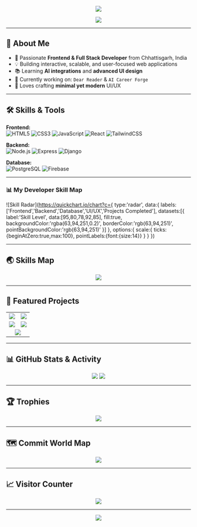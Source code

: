 <!-- Animated Gradient Banner -->
<p align="center">
  <img src="https://capsule-render.vercel.app/api?type=waving&color=0:ff6ec4,100:7873f5&height=250&section=header&text=Sushil%20Patel&fontSize=60&fontColor=ffffff&animation=fadeIn&desc=Frontend%20%7C%20Full%20Stack%20Developer&descSize=20&descAlignY=55" />
</p>

<!-- Typing Animation -->
<p align="center">
  <img src="https://readme-typing-svg.herokuapp.com?font=Fira+Code&weight=600&size=24&pause=1000&color=FF6EC4&center=true&vCenter=true&width=600&lines=Hi+there!+I'm+Sushil+Patel;Frontend+Developer;Full+Stack+Developer;UI%2FUX+Enthusiast" />
</p>

---

## 🚀 About Me
- 🎯 Passionate **Frontend & Full Stack Developer** from Chhattisgarh, India  
- 💡 Building interactive, scalable, and user-focused web applications  
- 📚 Learning **AI integrations** and **advanced UI design**  
- 🌱 Currently working on: `Dear Reader` & `AI Career Forge`  
- 🎨 Loves crafting **minimal yet modern** UI/UX  

---

## 🛠 Skills & Tools

**Frontend:**  
![HTML5](https://img.shields.io/badge/-HTML5-E34F26?style=for-the-badge&logo=html5&logoColor=white)
![CSS3](https://img.shields.io/badge/-CSS3-1572B6?style=for-the-badge&logo=css3)
![JavaScript](https://img.shields.io/badge/-JavaScript-F7DF1E?style=for-the-badge&logo=javascript&logoColor=black)
![React](https://img.shields.io/badge/-React-61DAFB?style=for-the-badge&logo=react&logoColor=black)
![TailwindCSS](https://img.shields.io/badge/-TailwindCSS-38B2AC?style=for-the-badge&logo=tailwindcss&logoColor=white)

**Backend:**  
![Node.js](https://img.shields.io/badge/-Node.js-339933?style=for-the-badge&logo=nodedotjs&logoColor=white)
![Express](https://img.shields.io/badge/-Express-000000?style=for-the-badge&logo=express)
![Django](https://img.shields.io/badge/-Django-092E20?style=for-the-badge&logo=django)

**Database:**  
![PostgreSQL](https://img.shields.io/badge/-PostgreSQL-336791?style=for-the-badge&logo=postgresql)
![Firebase](https://img.shields.io/badge/-Firebase-FFCA28?style=for-the-badge&logo=firebase)

---

### 📊 My Developer Skill Map
![Skill Radar](https://quickchart.io/chart?c={
  type:'radar',
  data:{
    labels:['Frontend','Backend','Database','UI/UX','Projects Completed'],
    datasets:[{
      label:'Skill Level',
      data:[95,80,78,92,85],
      fill:true,
      backgroundColor:'rgba(63,94,251,0.2)',
      borderColor:'rgb(63,94,251)',
      pointBackgroundColor:'rgb(63,94,251)'
    }]
  },
  options:{
    scale:{
      ticks:{beginAtZero:true,max:100},
      pointLabels:{font:{size:14}}
    }
  }
})

---

## 🌏 Skills Map
<p align="center">
  <img src="https://github-readme-stats.vercel.app/api/top-langs/?username=sushil930&layout=compact&theme=radical" />
</p>

---

## 📌 Featured Projects

<table>
<tr>
<td align="center" width="50%">
<a href="https://github.com/sushil930/dear-reader">
<img src="https://github-readme-stats.vercel.app/api/pin/?username=sushil930&repo=dear-reader&theme=radical" />
</a>
</td>
<td align="center" width="50%">
<a href="https://github.com/sushil930/canteen-flow">
<img src="https://github-readme-stats.vercel.app/api/pin/?username=sushil930&repo=canteen-flow&theme=radical" />
</a>
</td>
</tr>
<tr>
<td align="center" width="50%">
<a href="https://github.com/sushil930/AI-Career-Forge">
<img src="https://github-readme-stats.vercel.app/api/pin/?username=sushil930&repo=AI-Career-Forge&theme=radical" />
</a>
</td>
<td align="center" width="50%">
<a href="https://github.com/sushil930/Sushil.dev">
<img src="https://github-readme-stats.vercel.app/api/pin/?username=sushil930&repo=Sushil.dev&theme=radical" />
</a>
</td>
</tr>
<tr>
<td align="center" colspan="2">
<a href="https://github.com/sushil930/comic-portfolio">
<img src="https://github-readme-stats.vercel.app/api/pin/?username=sushil930&repo=comic-portfolio&theme=radical" />
</a>
</td>
</tr>
</table>

---

## 📊 GitHub Stats & Activity

<p align="center">
  <img src="https://github-readme-streak-stats.herokuapp.com?user=sushil930&theme=radical" />
  <img src="https://github-readme-stats.vercel.app/api?username=sushil930&show_icons=true&theme=radical" />
</p>

---

## 🏆 Trophies
<p align="center">
  <img src="https://github-profile-trophy.vercel.app/?username=sushil930&theme=radical&row=1&column=7" />
</p>

---

## 🗺 Commit World Map
<p align="center">
  <img src="https://github-readme-activity-graph.vercel.app/graph?username=sushil930&theme=react-dark" />
</p>

---

## 📈 Visitor Counter
<p align="center">
  <img src="https://komarev.com/ghpvc/?username=sushil930&label=Visitors&color=ff69b4&style=for-the-badge" />
</p>

---

<p align="center">
  <img src="https://capsule-render.vercel.app/api?type=waving&color=0:7873f5,100:ff6ec4&height=150&section=footer" />
</p>